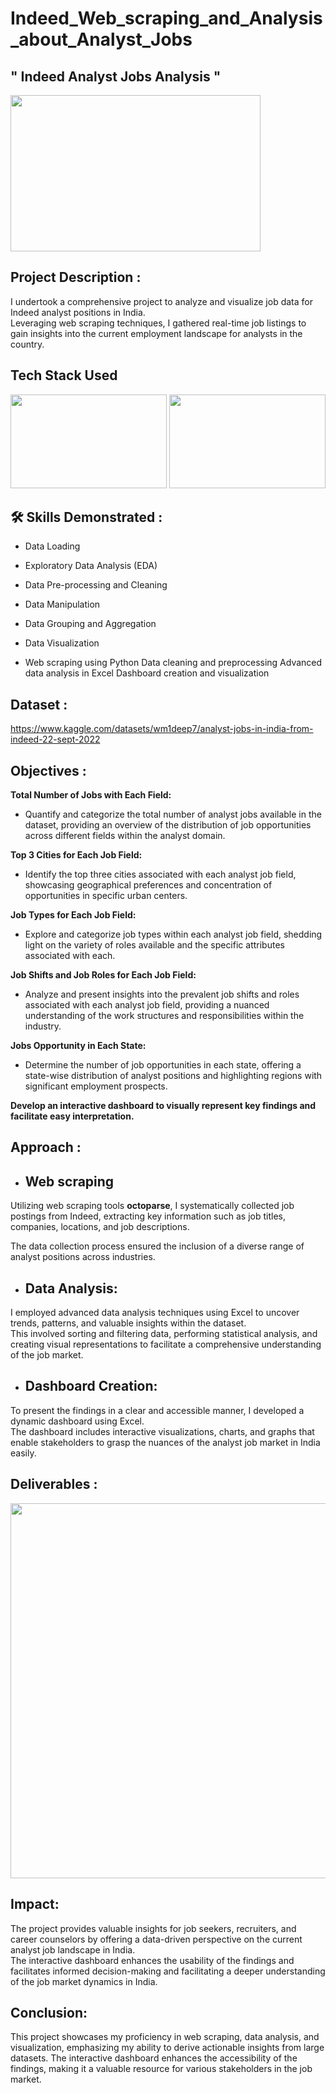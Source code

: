 # Indeed_Web_scraping_and_Analysis_about_Analyst_Jobs



## " Indeed Analyst Jobs Analysis "

<img src="https://logowik.com/content/uploads/images/indeed.jpg" width="400" height="250">

## Project Description :

I undertook a comprehensive project to analyze and visualize job data for Indeed analyst positions in India.       
Leveraging web scraping techniques, I gathered real-time job listings to gain insights into the current employment landscape for analysts in the country.

## Tech Stack Used

 <img src="https://prtimes.jp/data/corp/127977/ogp/e01b3bbc4187ef29007d391908895ab8-828b3d71782c8eb0c5ce464c9a6be21b.png" width="250" height="150"> <img src="https://logos-world.net/wp-content/uploads/2022/02/Microsoft-Excel-Emblem.png" width="250" height="150">


 ## 🛠 Skills Demonstrated :

-  Data Loading

-  Exploratory Data Analysis (EDA)

-  Data Pre-processing and Cleaning

-  Data Manipulation 

-  Data Grouping and Aggregation

-  Data Visualization

-  Web scraping using Python
Data cleaning and preprocessing
Advanced data analysis in Excel
Dashboard creation and visualization

## Dataset : 
https://www.kaggle.com/datasets/wm1deep7/analyst-jobs-in-india-from-indeed-22-sept-2022

##  Objectives :

**Total Number of Jobs with Each Field:**

-  Quantify and categorize the total number of analyst jobs available in the dataset, providing an overview of the distribution of job opportunities across different fields within the analyst domain.

**Top 3 Cities for Each Job Field:**

-  Identify the top three cities associated with each analyst job field, showcasing geographical preferences and concentration of opportunities in specific urban centers.

**Job Types for Each Job Field:**

-  Explore and categorize job types within each analyst job field, shedding light on the variety of roles available and the specific attributes associated with each.

**Job Shifts and Job Roles for Each Job Field:**

-  Analyze and present insights into the prevalent job shifts and roles associated with each analyst job field, providing a nuanced understanding of the work structures and responsibilities within the industry.

**Jobs Opportunity in Each State:**

-  Determine the number of job opportunities in each state, offering a state-wise distribution of analyst positions and highlighting regions with significant employment prospects.
  
**Develop an interactive dashboard to visually represent key findings and facilitate easy interpretation.**


## Approach :

-  ## Web scraping
Utilizing web scraping tools **octoparse**, I systematically collected job postings from Indeed, extracting key information such as job titles, companies, locations, and job descriptions. 
   
   The data collection process ensured the inclusion of a diverse range of analyst positions across industries.

-  ## Data Analysis:
I employed advanced data analysis techniques using Excel to uncover trends, patterns, and valuable insights within the dataset.      
This involved sorting and filtering data, performing statistical analysis, and creating visual representations to facilitate a comprehensive understanding of the job market.

-  ## Dashboard Creation:
To present the findings in a clear and accessible manner, I developed a dynamic dashboard using Excel.    
The dashboard includes interactive visualizations, charts, and graphs that enable stakeholders to grasp the nuances of the analyst job market in India easily.   

## Deliverables :
<img src="https://github.com/WM1D7/Indeed_web_scraping_and_Analysis_about-_Analyst_Jobs/blob/main/Final%20Result/indeed_dasboard1.png" width="1200" height="600">


## Impact:
The project provides valuable insights for job seekers, recruiters, and career counselors by offering a data-driven perspective on the current analyst job landscape in India.     
The interactive dashboard enhances the usability of the findings and facilitates informed decision-making and facilitating a deeper understanding of the job market dynamics in India. 


## Conclusion:
This project showcases my proficiency in web scraping, data analysis, and visualization, emphasizing my ability to derive actionable insights from large datasets. 
The interactive dashboard enhances the accessibility of the findings, making it a valuable resource for various stakeholders in the job market.
